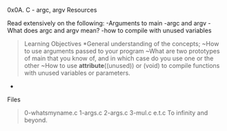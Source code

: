 0x0A. C - argc, argv
Resources

Read extensively on the following:
-Arguments to main
-argc and argv
-What does argc and argv mean?
-how to compile with unused variables

>Learning Objectives
*General understanding of the concepts;
~How to use arguments passed to your program
~What are two prototypes of main that you know of, and in which case do you use one or the other
~How to use __attribute__((unused)) or (void) to compile functions with unused variables or parameters.
*
Files
>0-whatsmyname.c
>1-args.c
>2-args.c
>3-mul.c e.t.c
To infinity and beyond.
